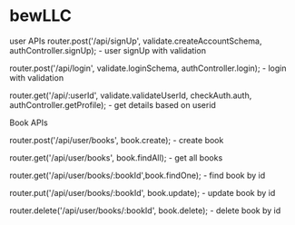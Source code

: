 # bewLLC

user APIs
router.post('/api/signUp', validate.createAccountSchema, authController.signUp);    - user signUp with validation

router.post('/api/login', validate.loginSchema, authController.login); - login with validation

router.get('/api/:userId', validate.validateUserId, checkAuth.auth, authController.getProfile); - get details based on userid


Book APIs

router.post('/api/user/books', book.create);   - create book

router.get('/api/user/books', book.findAll); - get all books

router.get('/api/user/books/:bookId',book.findOne); - find book by id

router.put('/api/user/books/:bookId', book.update); - update book by id

router.delete('/api/user/books/:bookId', book.delete); - delete book by id
